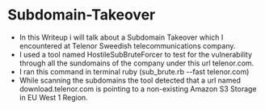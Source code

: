 # Subdomain-Takeover
* In this Writeup i will talk about a Subdomain Takeover which I encountered at Telenor Sweedish telecommunications company.
* I used a tool named HostileSubBruteForcer to test for the vulnerability through all the sundomains of the company under this url telenor.com.
* I ran this command in terminal ruby (sub_brute.rb --fast telenor.com)
* While scanning the subdomains the tool detected that a url named download.telenor.com is pointing to a non-existing Amazon S3 Storage in EU West 1 Region.
